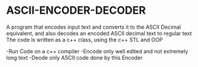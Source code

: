 # ASCII-ENCODER-DECODER

A program that encodes input text and converts it to the ASCII Decimal equivalent, and also decodes an encoded ASCII decimal text to regular text
The code is written as a c++ class, using the c++ STL and OOP

-Run Code on a c++ compiler
-Encode only well edited and not extremely long text
-Deode only ASCII code done by this Encoder
